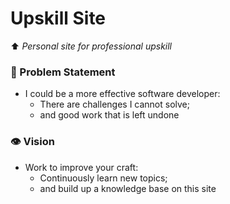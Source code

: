 # Upskill Site
⬆️ *Personal site for professional upskill*

### 🚩 Problem Statement
* I could be a more effective software developer:
  * There are challenges I cannot solve;
  * and good work that is left undone

### 👁️ Vision
* Work to improve your craft:
  * Continuously learn new topics;
  * and build up a knowledge base on this site
